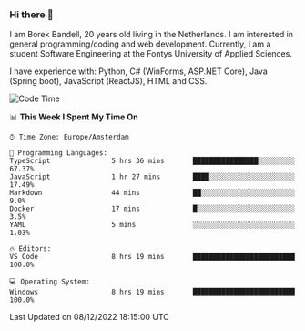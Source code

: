 ### Hi there 👋

I am Borek Bandell, 20 years old living in the Netherlands. I am interested in general programming/coding and web development. Currently, I am a student Software Engineering at the Fontys University of Applied Sciences.

I have experience with: Python, C# (WinForms, ASP.NET Core), Java (Spring boot), JavaScript (ReactJS), HTML and CSS.

<!--START_SECTION:waka-->
![Code Time](http://img.shields.io/badge/Code%20Time-302%20hrs%2023%20mins-blue)

📊 **This Week I Spent My Time On** 

```text
⌚︎ Time Zone: Europe/Amsterdam

💬 Programming Languages: 
TypeScript               5 hrs 36 mins       ████████████████░░░░░░░░░   67.37% 
JavaScript               1 hr 27 mins        ████░░░░░░░░░░░░░░░░░░░░░   17.49% 
Markdown                 44 mins             ██░░░░░░░░░░░░░░░░░░░░░░░   9.0% 
Docker                   17 mins             █░░░░░░░░░░░░░░░░░░░░░░░░   3.5% 
YAML                     5 mins              ░░░░░░░░░░░░░░░░░░░░░░░░░   1.03%

🔥 Editors: 
VS Code                  8 hrs 19 mins       █████████████████████████   100.0%

💻 Operating System: 
Windows                  8 hrs 19 mins       █████████████████████████   100.0%

```


 Last Updated on 08/12/2022 18:15:00 UTC
<!--END_SECTION:waka-->

<!--**tcBorek2002/tcBorek2002** is a ✨ _special_ ✨ repository because its `README.md` (this file) appears on your GitHub profile.

Here are some ideas to get you started:

- 🔭 I’m currently working on ...
- 🌱 I’m currently learning ...
- 👯 I’m looking to collaborate on ...
- 🤔 I’m looking for help with ...
- 💬 Ask me about ...
- 📫 How to reach me: ...
- 😄 Pronouns: ...
- ⚡ Fun fact: ...
-->
